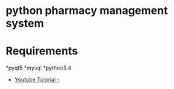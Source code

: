 # python pharmacy management system

# Requirements 
 *pyqt5
 *mysql
 *python3.4


* [Youtube Tutorial - ](https://youtu.be/zwMYG_Gsh5Q)
